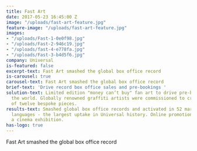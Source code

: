 ```yaml
---
title: Fast Art
date: 2017-05-23 16:45:00 Z
image: "/uploads/fast-art-feature.jpg"
feature-image: "/uploads/fast-art-feature.jpg"
images:
- "/uploads/Fast-1-0e0f98.jpg"
- "/uploads/Fast-2-946c19.jpg"
- "/uploads/fast-4-e778fa.jpg"
- "/uploads/Fast-3-b4d5f6.jpg"
company: Universal
is-featured: false
excerpt-text: Fast Art smashed the global box office record
is-carousel: true
carousel-text: Fast Art smashed the global box office record
brief-text: 'Drive record box office sales and pre-bookings '
solution-text: Limited edition "money can’t buy" fan art to drive pre-bookings around
  the world. Globally renowned graffiti artists were commissioned to create a collection
  of twelve bespoke pieces.
results-text: Smashed global box office records and activated in 52 markets with 37
  languages - the largest uptake in Universal history. Online promotions included
  a cinema exhibition.
has-logo: true
---
```


Fast Art smashed the global box office record